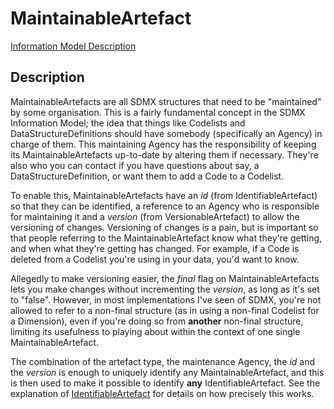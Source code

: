 # MaintainableArtefact
[Information Model Description](../../information_model/Base/MaintainableArtefact.md)

## Description

MaintainableArtefacts are all SDMX structures that need to be "maintained" by some organisation. This is a fairly fundamental concept in the SDMX Information Model; the idea that things like Codelists and DataStructureDefinitions should have somebody (specifically an Agency) in charge of them. This maintaining Agency has the responsibility of keeping its MaintainableArtefacts up-to-date by altering them if necessary. They're also who you can contact if you have questions about say, a DataStructureDefinition, or want them to add a Code to a Codelist.

To enable this, MaintainableArtefacts have an *id* (from IdentifiableArtefact) so that they can be identified, a reference to an Agency who is responsible for maintaining it and a *version* (from VersionableArtefact) to allow the versioning of changes. Versioning of changes is a pain, but is important so that people referring to the MaintainableArtefact know what they're getting, and when what they're getting has changed. For example, if a Code is deleted from a Codelist you're using in your data, you'd want to know.

Allegedly to make versioning easier, the *final* flag on MaintainableArtefacts lets you make changes without incrementing the *version*, as long as it's set to "false". However, in most implementations I've seen of SDMX, you're not allowed to refer to a non-final structure (as in using a non-final Codelist for a Dimension), even if you're doing so from **another** non-final structure, limiting its usefulness to playing about within the context of one single MaintainableArtefact.

The combination of the artefact type, the maintenance Agency, the *id* and the *version* is enough to uniquely identify any MaintainableArtefact, and this is then used to make it possible to identify **any** IdentifiableArtefact. See the explanation of [IdentifiableArtefact](IdentifiableArtefact.md) for details on how precisely this works.